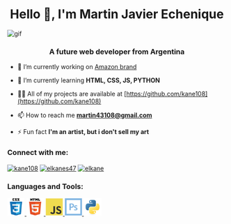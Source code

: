 <h1 align="center">Hello 👋, I'm Martin Javier Echenique</h1>

![gif](https://user-images.githubusercontent.com/128558300/229954453-6bd950ca-d553-4e91-94f4-83ebd0b3d77b.gif)

<h3 align="center">A future web developer from Argentina</h3>

- 🔭 I’m currently working on [Amazon brand](https://github.com/kane108/Amazon-Brand.git)

- 🌱 I’m currently learning **HTML, CSS, JS, PYTHON**

- 👨‍💻 All of my projects are available at [https://github.com/kane108](https://github.com/kane108)

- 📫 How to reach me **martin43108@gmail.com**

- ⚡ Fun fact **I'm an artist, but i don't sell my art**

<h3 align="left">Connect with me:</h3>
<p align="left">
<a href="https://linkedin.com/in/kane108" target="blank"><img align="center" src="https://raw.githubusercontent.com/rahuldkjain/github-profile-readme-generator/master/src/images/icons/Social/linked-in-alt.svg" alt="kane108" height="30" width="40" /></a>
<a href="https://instagram.com/elkanes47" target="blank"><img align="center" src="https://raw.githubusercontent.com/rahuldkjain/github-profile-readme-generator/master/src/images/icons/Social/instagram.svg" alt="elkanes47" height="30" width="40" /></a>
<a href="https://www.youtube.com/@elkane4" target="blank"><img align="center" src="https://raw.githubusercontent.com/rahuldkjain/github-profile-readme-generator/master/src/images/icons/Social/youtube.svg" alt="elkane" height="30" width="40" /></a>
</p>

<h3 align="left">Languages and Tools:</h3>
<p align="left"> <a href="https://www.w3schools.com/css/" target="_blank" rel="noreferrer"> <img src="https://raw.githubusercontent.com/devicons/devicon/master/icons/css3/css3-original-wordmark.svg" alt="css3" width="40" height="40"/> </a> <a href="https://www.w3.org/html/" target="_blank" rel="noreferrer"> <img src="https://raw.githubusercontent.com/devicons/devicon/master/icons/html5/html5-original-wordmark.svg" alt="html5" width="40" height="40"/> </a> <a href="https://developer.mozilla.org/en-US/docs/Web/JavaScript" target="_blank" rel="noreferrer"> <img src="https://raw.githubusercontent.com/devicons/devicon/master/icons/javascript/javascript-original.svg" alt="javascript" width="40" height="40"/> </a> <a href="https://www.photoshop.com/en" target="_blank" rel="noreferrer"> <img src="https://raw.githubusercontent.com/devicons/devicon/master/icons/photoshop/photoshop-line.svg" alt="photoshop" width="40" height="40"/> </a> <a href="https://www.python.org" target="_blank" rel="noreferrer"> <img src="https://raw.githubusercontent.com/devicons/devicon/master/icons/python/python-original.svg" alt="python" width="40" height="40"/> </a> </p>
